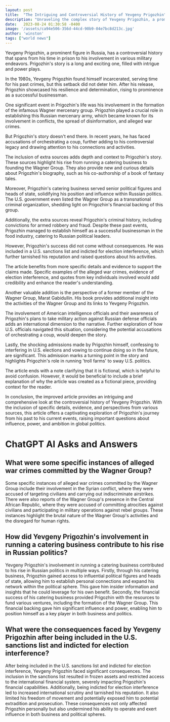 ```yaml
---
layout: post
title:  "The Intriguing and Controversial History of Yevgeny Prigozhin"
description: "Unraveling the complex story of Yevgeny Prigozhin, a prominent figure in Russia, from his controversial past to his involvement in various activities. This gripping tale sheds light on the nature of influence, the boundaries of power, and the consequences of unchecked ambition."
date:   2023-08-24 01:30:58 -0400
image: '/assets/ca94e506-356d-44cd-90b9-04e7bc8d213c.jpg'
author: 'winston'
tags: ["world news"]
---
```


Yevgeny Prigozhin, a prominent figure in Russia, has a controversial history that spans from his time in prison to his involvement in various military endeavors. Prigozhin's story is a long and exciting one, filled with intrigue and power plays. 

In the 1980s, Yevgeny Prigozhin found himself incarcerated, serving time for his past crimes, but this setback did not deter him. After his release, Prigozhin showcased his resilience and determination, rising to prominence as a successful businessman.

One significant event in Prigozhin's life was his involvement in the formation of the infamous Wagner mercenary group. Prigozhin played a crucial role in establishing this Russian mercenary army, which became known for its involvement in conflicts, the spread of disinformation, and alleged war crimes.

But Prigozhin's story doesn't end there. In recent years, he has faced accusations of orchestrating a coup, further adding to his controversial legacy and drawing attention to his connections and activities.

The inclusion of extra sources adds depth and context to Prigozhin's story. These sources highlight his rise from running a catering business to founding the Wagner Group. They also provide new and curious details about Prigozhin's biography, such as his co-authorship of a book of fantasy tales.

Moreover, Prigozhin's catering business served senior political figures and heads of state, solidifying his position and influence within Russian politics. The U.S. government even listed the Wagner Group as a transnational criminal organization, shedding light on Prigozhin's financial backing of this group.

Additionally, the extra sources reveal Prigozhin's criminal history, including convictions for armed robbery and fraud. Despite these past events, Prigozhin managed to establish himself as a successful businessman in the food industry, catering to Russian political leaders.

However, Prigozhin's success did not come without consequences. He was included in a U.S. sanctions list and indicted for election interference, which further tarnished his reputation and raised questions about his activities.

The article benefits from more specific details and evidence to support the claims made. Specific examples of the alleged war crimes, evidence of election interference, and quotes from key individuals involved would add credibility and enhance the reader's understanding.

Another valuable addition is the perspective of a former member of the Wagner Group, Marat Gabidullin. His book provides additional insight into the activities of the Wagner Group and its links to Yevgeny Prigozhin.

The involvement of American intelligence officials and their awareness of Prigozhin's plans to take military action against Russian defense officials adds an international dimension to the narrative. Further exploration of how U.S. officials navigated this situation, considering the potential accusations of orchestrating a coup, would deepen the story.

Lastly, the shocking admissions made by Prigozhin himself, confessing to interfering in U.S. elections and vowing to continue doing so in the future, are significant. This admission marks a turning point in the story and highlights Prigozhin's role in running 'troll farms' to sway U.S. politics.

The article ends with a note clarifying that it is fictional, which is helpful to avoid confusion. However, it would be beneficial to include a brief explanation of why the article was created as a fictional piece, providing context for the reader.

In conclusion, the improved article provides an intriguing and comprehensive look at the controversial history of Yevgeny Prigozhin. With the inclusion of specific details, evidence, and perspectives from various sources, this article offers a captivating exploration of Prigozhin's journey from his past to his current events, raising important questions about influence, power, and ambition in global politics.


# ChatGPT AI Asks and Answers
## What were some specific instances of alleged war crimes committed by the Wagner Group?
Some specific instances of alleged war crimes committed by the Wagner Group include their involvement in the Syrian conflict, where they were accused of targeting civilians and carrying out indiscriminate airstrikes. There were also reports of the Wagner Group's presence in the Central African Republic, where they were accused of committing atrocities against civilians and participating in military operations against rebel groups. These instances highlight the brutal nature of the Wagner Group's activities and the disregard for human rights.

## How did Yevgeny Prigozhin's involvement in running a catering business contribute to his rise in Russian politics?
Yevgeny Prigozhin's involvement in running a catering business contributed to his rise in Russian politics in multiple ways. Firstly, through his catering business, Prigozhin gained access to influential political figures and heads of state, allowing him to establish personal connections and expand his network within the political sphere. This gave him insider information and insights that he could leverage for his own benefit. Secondly, the financial success of his catering business provided Prigozhin with the resources to fund various ventures, including the formation of the Wagner Group. This financial backing gave him significant influence and power, enabling him to position himself as a key player in both business and politics.

## What were the consequences faced by Yevgeny Prigozhin after being included in the U.S. sanctions list and indicted for election interference?
After being included in the U.S. sanctions list and indicted for election interference, Yevgeny Prigozhin faced significant consequences. The inclusion in the sanctions list resulted in frozen assets and restricted access to the international financial system, severely impacting Prigozhin's financial capabilities. Additionally, being indicted for election interference led to increased international scrutiny and tarnished his reputation. It also limited his freedom of movement and potentially exposed him to potential extradition and prosecution. These consequences not only affected Prigozhin personally but also undermined his ability to operate and exert influence in both business and political spheres.

